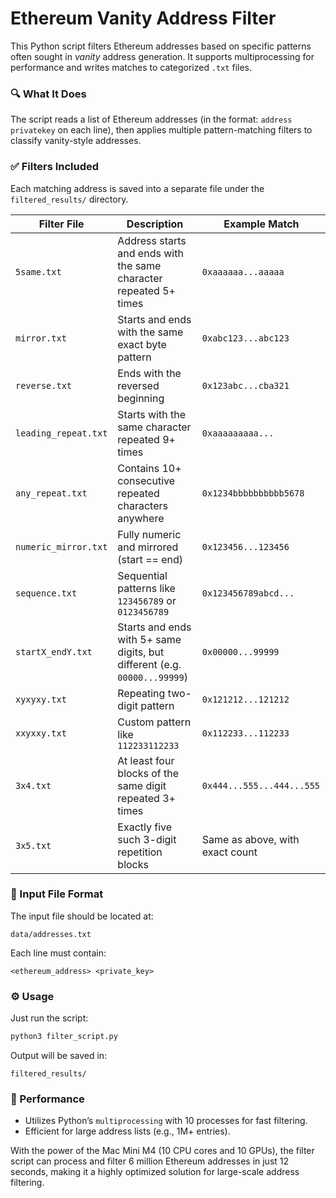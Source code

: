 
# Ethereum Vanity Address Filter

This Python script filters Ethereum addresses based on specific patterns often sought in *vanity* address generation. It supports multiprocessing for performance and writes matches to categorized `.txt` files.

### 🔍 What It Does

The script reads a list of Ethereum addresses (in the format: `address privatekey` on each line), then applies multiple pattern-matching filters to classify vanity-style addresses.

### ✅ Filters Included

Each matching address is saved into a separate file under the `filtered_results/` directory.

| Filter File         | Description                                                      | Example Match                       |
|---------------------|------------------------------------------------------------------|-------------------------------------|
| `5same.txt`         | Address starts and ends with the same character repeated 5+ times | `0xaaaaaa...aaaaa`                  |
| `mirror.txt`        | Starts and ends with the same exact byte pattern                 | `0xabc123...abc123`                 |
| `reverse.txt`       | Ends with the reversed beginning                                | `0x123abc...cba321`                 |
| `leading_repeat.txt`| Starts with the same character repeated 9+ times                | `0xaaaaaaaaa...`                    |
| `any_repeat.txt`    | Contains 10+ consecutive repeated characters anywhere           | `0x1234bbbbbbbbbb5678`              |
| `numeric_mirror.txt`| Fully numeric and mirrored (start == end)                      | `0x123456...123456`                 |
| `sequence.txt`      | Sequential patterns like `123456789` or `0123456789`           | `0x123456789abcd...`                |
| `startX_endY.txt`   | Starts and ends with 5+ same digits, but different (e.g. `00000...99999`) | `0x00000...99999`        |
| `xyxyxy.txt`        | Repeating two-digit pattern                                     | `0x121212...121212`                 |
| `xxyxxy.txt`        | Custom pattern like `112233112233`                             | `0x112233...112233`                 |
| `3x4.txt`           | At least four blocks of the same digit repeated 3+ times       | `0x444...555...444...555`           |
| `3x5.txt`           | Exactly five such 3-digit repetition blocks                    | Same as above, with exact count     |

### 📁 Input File Format

The input file should be located at:
```
data/addresses.txt
```
Each line must contain:
```
<ethereum_address> <private_key>
```

### ⚙️ Usage

Just run the script:
```bash
python3 filter_script.py
```

Output will be saved in:
```
filtered_results/
```

### 🚀 Performance

- Utilizes Python’s `multiprocessing` with 10 processes for fast filtering.
- Efficient for large address lists (e.g., 1M+ entries).

With the power of the Mac Mini M4 (10 CPU cores and 10 GPUs), the filter script can process and filter 6 million Ethereum addresses in just 12 seconds, making it a highly optimized solution for large-scale address filtering.
